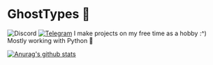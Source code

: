 # GhostTypes :ghost:
![Discord](https://img.shields.io/badge/Discord-NotGhostTypes%230872-blue)
[![Telegram](https://img.shields.io/badge/Telegram-%40NotGhostTypes-blue)](https://t.me/NotGhostTypes)
I make projects on my free time as a hobby :^) Mostly working with Python :snake:


[![Anurag's github stats](https://github-readme-stats.vercel.app/api?username=GhostTypes&show_icons=true&theme=dracula)](https://github.com/anuraghazra/github-readme-stats)

